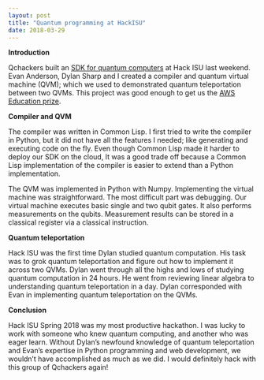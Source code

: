 ```yaml
---
layout: post
title: "Quantum programming at HackISU"
date: 2018-03-29
---
```


**Introduction**

Qchackers built an [SDK for quantum computers] at Hack ISU last weekend. Evan Anderson,  Dylan Sharp and I created a compiler and quantum virtual machine (QVM); which we used to demonstrated quantum teleportation between two QVMs.  This project was good enough to get us the [AWS Education prize]. 

**Compiler and QVM**

The compiler was written in Common Lisp.  I first tried to write the compiler in Python, but it did not have all the features I needed; like generating and executing code on the fly. Even though Common Lisp made it harder to deploy our SDK on the cloud, It was a good trade off because a Common Lisp implementation of the compiler is easier to extend than a Python implementation.

The QVM was implemented in Python with Numpy. Implementing the virtual machine was straightforward. The most difficult part was debugging. Our virtual machine executes basic single and two qubit gates.  It also performs measurements on the qubits. Measurement results can be stored in a classical register via a classical instruction.

**Quantum teleportation**

Hack ISU was the first time Dylan studied quantum computation. His task was to grok quantum teleportation and figure out how to implement it across two QVMs. Dylan went through all the highs and lows of studying quantum computation in 24 hours. He went from reviewing linear algebra to understanding quantum teleportation in a day. Dylan corresponded with Evan in implementing quantum teleportation on the QVMs.

**Conclusion**

Hack ISU Spring 2018 was my most productive hackathon. I was lucky to work with someone who knew quantum computing, and another who was eager learn. Without Dylan’s newfound knowledge of quantum teleportation and Evan’s expertise in Python programming and web development, we wouldn’t have accomplished as much as we did. I would definitely hack with this group of Qchackers again!


[SDK for quantum computers]: http://qchackers.com
[AWS Education prize]: https://twitter.com/MLHacks/status/977959734467858433	

